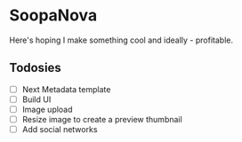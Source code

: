 # SoopaNova

Here's hoping I make something cool and ideally - profitable.

## Todosies

- [ ] Next Metadata template
- [ ] Build UI
- [ ] Image upload
- [ ] Resize image to create a preview thumbnail
- [ ] Add social networks
